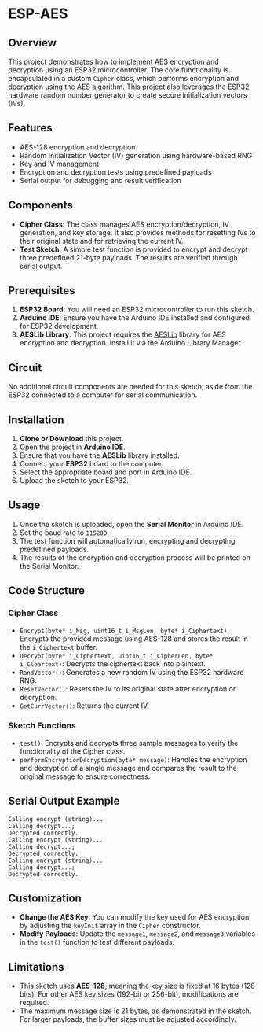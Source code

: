 # ESP-AES

## Overview

This project demonstrates how to implement AES encryption and decryption using an ESP32 microcontroller. The core functionality is encapsulated in a custom `Cipher` class, which performs encryption and decryption using the AES algorithm. This project also leverages the ESP32 hardware random number generator to create secure initialization vectors (IVs).

## Features

- AES-128 encryption and decryption
- Random Initialization Vector (IV) generation using hardware-based RNG
- Key and IV management
- Encryption and decryption tests using predefined payloads
- Serial output for debugging and result verification

## Components

- **Cipher Class**: The class manages AES encryption/decryption, IV generation, and key storage. It also provides methods for resetting IVs to their original state and for retrieving the current IV.
- **Test Sketch**: A simple test function is provided to encrypt and decrypt three predefined 21-byte payloads. The results are verified through serial output.

## Prerequisites

1. **ESP32 Board**: You will need an ESP32 microcontroller to run this sketch.
2. **Arduino IDE**: Ensure you have the Arduino IDE installed and configured for ESP32 development.
3. **AESLib Library**: This project requires the [AESLib](https://github.com/DavyLandman/AESLib) library for AES encryption and decryption. Install it via the Arduino Library Manager.

## Circuit

No additional circuit components are needed for this sketch, aside from the ESP32 connected to a computer for serial communication.

## Installation

1. **Clone or Download** this project.
2. Open the project in **Arduino IDE**.
3. Ensure that you have the **AESLib** library installed.
4. Connect your **ESP32** board to the computer.
5. Select the appropriate board and port in Arduino IDE.
6. Upload the sketch to your ESP32.

## Usage

1. Once the sketch is uploaded, open the **Serial Monitor** in Arduino IDE.
2. Set the baud rate to `115200`.
3. The test function will automatically run, encrypting and decrypting predefined payloads.
4. The results of the encryption and decryption process will be printed on the Serial Monitor.

## Code Structure

### Cipher Class

- `Encrypt(byte* i_Msg, uint16_t i_MsgLen, byte* i_Ciphertext)`: Encrypts the provided message using AES-128 and stores the result in the `i_Ciphertext` buffer.
- `Decrypt(byte* i_Ciphertext, uint16_t i_CipherLen, byte* i_Cleartext)`: Decrypts the ciphertext back into plaintext.
- `RandVector()`: Generates a new random IV using the ESP32 hardware RNG.
- `ResetVector()`: Resets the IV to its original state after encryption or decryption.
- `GetCurrVector()`: Returns the current IV.

### Sketch Functions

- `test()`: Encrypts and decrypts three sample messages to verify the functionality of the Cipher class.
- `performEncryptionDecryption(byte* message)`: Handles the encryption and decryption of a single message and compares the result to the original message to ensure correctness.

## Serial Output Example

```
Calling encrypt (string)...
Calling decrypt...; 
Decrypted correctly.
Calling encrypt (string)...
Calling decrypt...; 
Decrypted correctly.
Calling encrypt (string)...
Calling decrypt...; 
Decrypted correctly.
```

## Customization

- **Change the AES Key**: You can modify the key used for AES encryption by adjusting the `keyInit` array in the `Cipher` constructor.
- **Modify Payloads**: Update the `message1`, `message2`, and `message3` variables in the `test()` function to test different payloads.

## Limitations

- This sketch uses **AES-128**, meaning the key size is fixed at 16 bytes (128 bits). For other AES key sizes (192-bit or 256-bit), modifications are required.
- The maximum message size is 21 bytes, as demonstrated in the sketch. For larger payloads, the buffer sizes must be adjusted accordingly.
